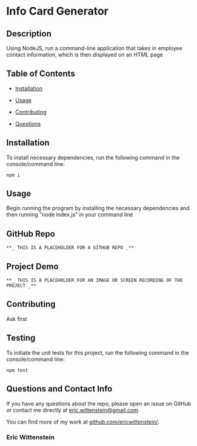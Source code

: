 # Info Card Generator


## Description

Using NodeJS, run a command-line application that takes in employee contact information, which is then displayed on an HTML page

## Table of Contents 

* [Installation](#installation)

* [Usage](#usage)

* [Contributing](#contributing)

* [Questions](#questions)

## Installation

To install necessary dependencies, run the following command in the console/command line:

```
npm i
```

## Usage

Begin running the program by installing the necessary dependencies and then running "node index.js" in your command line

## GitHub Repo

    **_ THIS IS A PLACEHOLDER FOR A GITHUB REPO _**

## Project Demo

    **_ THIS IS A PLACEHOLDER FOR AN IMAGE OR SCREEN RECORDING OF THE PROJECT _**

## Contributing

Ask first

## Testing

To initiate the unit tests for this project, run the following command in the console/command line: 

```
npm test
```

## Questions and Contact Info

If you have any questions about the repo, please open an issue on GitHub or contact me directly at eric.wittenstein@gmail.com.

You can find more of my work at [github.com/ericwittenstein/](https://github.com/ericwittenstein/).

<!-- EHW SIGNET
---------
    |
  -----
    |
---------
 -->

### Eric Wittenstein